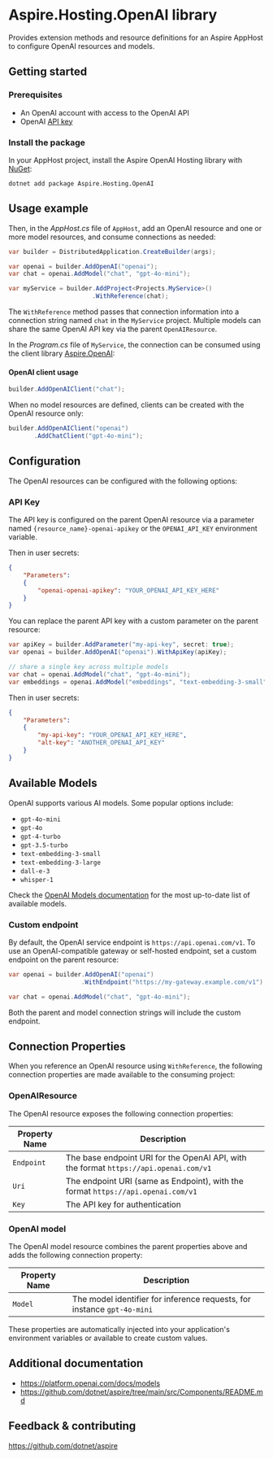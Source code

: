 # Aspire.Hosting.OpenAI library

Provides extension methods and resource definitions for an Aspire AppHost to configure OpenAI resources and models.

## Getting started

### Prerequisites

- An OpenAI account with access to the OpenAI API
- OpenAI [API key](https://platform.openai.com/api-keys)

### Install the package

In your AppHost project, install the Aspire OpenAI Hosting library with [NuGet](https://www.nuget.org):

```dotnetcli
dotnet add package Aspire.Hosting.OpenAI
```

## Usage example

Then, in the _AppHost.cs_ file of `AppHost`, add an OpenAI resource and one or more model resources, and consume connections as needed:

```csharp
var builder = DistributedApplication.CreateBuilder(args);

var openai = builder.AddOpenAI("openai");
var chat = openai.AddModel("chat", "gpt-4o-mini");

var myService = builder.AddProject<Projects.MyService>()
                       .WithReference(chat);
```

The `WithReference` method passes that connection information into a connection string named `chat` in the `MyService` project. Multiple models can share the same OpenAI API key via the parent `OpenAIResource`.

In the _Program.cs_ file of `MyService`, the connection can be consumed using the client library [Aspire.OpenAI](https://www.nuget.org/packages/Aspire.OpenAI):

#### OpenAI client usage

```csharp
builder.AddOpenAIClient("chat");
```

When no model resources are defined, clients can be created with the OpenAI resource only:

```csharp
builder.AddOpenAIClient("openai")
       .AddChatClient("gpt-4o-mini");
```

## Configuration

The OpenAI resources can be configured with the following options:

### API Key

The API key is configured on the parent OpenAI resource via a parameter named `{resource_name}-openai-apikey` or the `OPENAI_API_KEY` environment variable.

Then in user secrets:

```json
{
    "Parameters": 
    {
        "openai-openai-apikey": "YOUR_OPENAI_API_KEY_HERE"
    }
}
```

You can replace the parent API key with a custom parameter on the parent resource:

```csharp
var apiKey = builder.AddParameter("my-api-key", secret: true);
var openai = builder.AddOpenAI("openai").WithApiKey(apiKey);

// share a single key across multiple models
var chat = openai.AddModel("chat", "gpt-4o-mini");
var embeddings = openai.AddModel("embeddings", "text-embedding-3-small");
```

Then in user secrets:

```json
{
    "Parameters": 
    {
        "my-api-key": "YOUR_OPENAI_API_KEY_HERE",
        "alt-key": "ANOTHER_OPENAI_API_KEY"
    }
}
```

## Available Models

OpenAI supports various AI models. Some popular options include:

- `gpt-4o-mini`
- `gpt-4o`
- `gpt-4-turbo`
- `gpt-3.5-turbo`
- `text-embedding-3-small`
- `text-embedding-3-large`
- `dall-e-3`
- `whisper-1`

Check the [OpenAI Models documentation](https://platform.openai.com/docs/models) for the most up-to-date list of available models.

### Custom endpoint

By default, the OpenAI service endpoint is `https://api.openai.com/v1`. To use an OpenAI-compatible gateway or self-hosted endpoint, set a custom endpoint on the parent resource:

```csharp
var openai = builder.AddOpenAI("openai")
                    .WithEndpoint("https://my-gateway.example.com/v1");

var chat = openai.AddModel("chat", "gpt-4o-mini");
```

Both the parent and model connection strings will include the custom endpoint.

## Connection Properties

When you reference an OpenAI resource using `WithReference`, the following connection properties are made available to the consuming project:

### OpenAIResource

The OpenAI resource exposes the following connection properties:

| Property Name | Description |
|---------------|-------------|
| `Endpoint` | The base endpoint URI for the OpenAI API, with the format `https://api.openai.com/v1` |
| `Uri` | The endpoint URI (same as Endpoint), with the format `https://api.openai.com/v1` |
| `Key` | The API key for authentication |

### OpenAI model

The OpenAI model resource combines the parent properties above and adds the following connection property:

| Property Name | Description |
|---------------|-------------|
| `Model` | The model identifier for inference requests, for instance `gpt-4o-mini` |

These properties are automatically injected into your application's environment variables or available to create custom values.

## Additional documentation

* https://platform.openai.com/docs/models
* https://github.com/dotnet/aspire/tree/main/src/Components/README.md

## Feedback & contributing

https://github.com/dotnet/aspire
